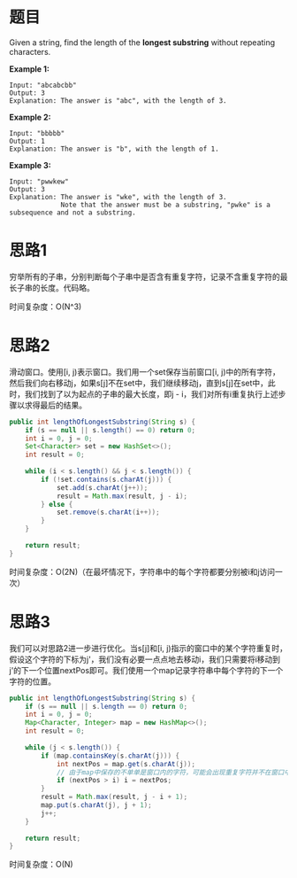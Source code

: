 # 题目

Given a string, find the length of the **longest substring** without repeating characters.

**Example 1:**

```
Input: "abcabcbb"
Output: 3 
Explanation: The answer is "abc", with the length of 3. 
```

**Example 2:**

```
Input: "bbbbb"
Output: 1
Explanation: The answer is "b", with the length of 1.
```

**Example 3:**

```
Input: "pwwkew"
Output: 3
Explanation: The answer is "wke", with the length of 3. 
             Note that the answer must be a substring, "pwke" is a subsequence and not a substring.
```

# 思路1

穷举所有的子串，分别判断每个子串中是否含有重复字符，记录不含重复字符的最长子串的长度。代码略。

时间复杂度：O(N^3)

# 思路2

滑动窗口。使用[i, j)表示窗口。我们用一个set保存当前窗口[i, j)中的所有字符，然后我们向右移动j，如果s[j]不在set中，我们继续移动j，直到s[j]在set中，此时，我们找到了以为起点的子串的最大长度，即j - i，我们对所有i重复执行上述步骤以求得最后的结果。

```java
public int lengthOfLongestSubstring(String s) {
    if (s == null || s.length() == 0) return 0;
    int i = 0, j = 0;
    Set<Character> set = new HashSet<>();
    int result = 0;
    
    while (i < s.length() && j < s.length()) {
        if (!set.contains(s.charAt(j))) {
            set.add(s.charAt(j++));
            result = Math.max(result, j - i);
        } else {
            set.remove(s.charAt(i++));
        }
    }
    
    return result;
}
```

时间复杂度：O(2N)（在最坏情况下，字符串中的每个字符都要分别被i和j访问一次）

# 思路3

我们可以对思路2进一步进行优化。当s[j]和[i, j)指示的窗口中的某个字符重复时，假设这个字符的下标为j'，我们没有必要一点点地去移动i，我们只需要将i移动到j'的下一个位置nextPos即可。我们使用一个map记录字符串中每个字符的下一个字符的位置。

```java
public int lengthOfLongestSubstring(String s) {
    if (s == null || s.length == 0) return 0;
    int i = 0, j = 0;
    Map<Character, Integer> map = new HashMap<>();
    int result = 0;
    
    while (j < s.length()) {
        if (map.containsKey(s.charAt(j))) {
            int nextPos = map.get(s.charAt(j));
            // 由于map中保存的不单单是窗口内的字符，可能会出现重复字符并不在窗口中，因此这里只有当重复字符在在窗口中时我们才更新i
            if (nextPos > i) i = nextPos;
        }
        result = Math.max(result, j - i + 1);
        map.put(s.charAt(j), j + 1);
        j++;
    }
    
    return result;
}
```

时间复杂度：O(N)

